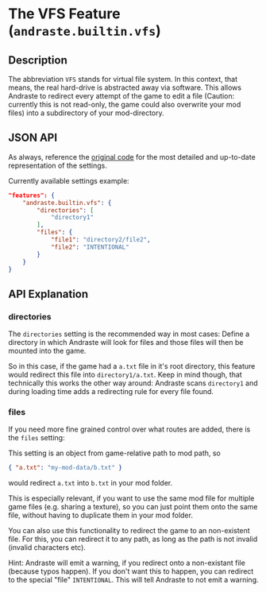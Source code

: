 # The VFS Feature (`andraste.builtin.vfs`)

## Description

The abbreviation `VFS` stands for virtual file system.
In this context, that means, the real hard-drive is abstracted away via software.
This allows Andraste to redirect every attempt of the game to edit a file (Caution: currently this is not read-only, the game could also overwrite your mod files) into a subdirectory of your mod-directory.

## JSON API

As always, reference the [original code](https://github.com/AndrasteFramework/Shared/blob/master/ModManagement/Json/Features/BuiltinVfsFeature.cs) for the most detailed and up-to-date representation of the settings.

Currently available settings example:

```json
"features": {
    "andraste.builtin.vfs": {
        "directories": [
            "directory1"
        ],
        "files": {
            "file1": "directory2/file2",
            "file2": "INTENTIONAL"
        }
    }
}
```

## API Explanation

### directories

The `directories` setting is the recommended way in most cases:
Define a directory in which Andraste will look for files and those files will then be mounted into the game.

So in this case, if the game had a `a.txt` file in it's root directory, this feature would redirect this file into `directory1/a.txt`.
Keep in mind though, that technically this works the other way around: Andraste scans `directory1` and during loading time adds a redirecting rule for every file found.

### files

If you need more fine grained control over what routes are added, there is the `files` setting:

This setting is an object from game-relative path to mod path, so

```json
{ "a.txt": "my-mod-data/b.txt" }
```

would redirect `a.txt` into `b.txt` in your mod folder.

This is especially relevant, if you want to use the same mod file for multiple game files (e.g. sharing a texture), so you can just point them onto the same file, without having to duplicate them in your mod folder.

You can also use this functionality to redirect the game to an non-existent file. For this, you can redirect it to any path, as long as the path is not invalid (invalid characters etc).

Hint: Andraste will emit a warning, if you redirect onto a non-existant file (because typos happen). If you don't want this to happen, you can redirect to the special "file" `INTENTIONAL`.
This will tell Andraste to not emit a warning.
